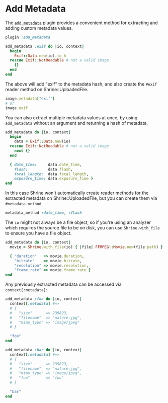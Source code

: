 # Add Metadata

The [`add_metadata`][add_metadata] plugin provides a convenient method for
extracting and adding custom metadata values.

```rb
plugin :add_metadata

add_metadata :exif do |io, context|
  begin
    Exif::Data.new(io).to_h
  rescue Exif::NotReadable # not a valid image
    {}
  end
end
```

The above will add "exif" to the metadata hash, and also create the `#exif`
reader method on Shrine::UploadedFile.

```rb
image.metadata["exif"]
# or
image.exif
```

You can also extract multiple metadata values at once, by using `add_metadata`
without an argument and returning a hash of metadata.

```rb
add_metadata do |io, context|
  begin
    data = Exif::Data.new(io)
  rescue Exif::NotReadable # not a valid image
    next {}
  end

  { date_time:     data.date_time,
    flash:         data.flash,
    focal_length:  data.focal_length,
    exposure_time: data.exposure_time }
end
```

In this case Shrine won't automatically create reader methods for the extracted
metadata on Shrine::UploadedFile, but you can create them via
`#metadata_method`.

```rb
metadata_method :date_time, :flash
```

The `io` might not always be a file object, so if you're using an analyzer
which requires the source file to be on disk, you can use `Shrine.with_file` to
ensure you have a file object.

```rb
add_metadata do |io, context|
  movie = Shrine.with_file(io) { |file| FFMPEG::Movie.new(file.path) }

  { "duration"   => movie.duration,
    "bitrate"    => movie.bitrate,
    "resolution" => movie.resolution,
    "frame_rate" => movie.frame_rate }
end
```

Any previously extracted metadata can be accessed via `context[:metadata]`:

```rb
add_metadata :foo do |io, context|
  context[:metadata] #=>
  # {
  #   "size"      => 239823,
  #   "filename"  => "nature.jpg",
  #   "mime_type" => "image/jpeg"
  # }

  "foo"
end

add_metadata :bar do |io, context|
  context[:metadata] #=>
  # {
  #   "size"      => 239823,
  #   "filename"  => "nature.jpg",
  #   "mime_type" => "image/jpeg",
  #   "foo"       => "foo"
  # }

  "bar"
end
```

[add_metadata]: /lib/shrine/plugins/add_metadata.rb
